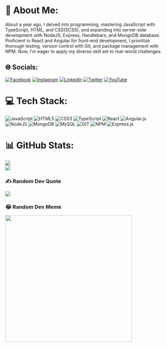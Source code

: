 # 💫 About Me:
About a year ago, I delved into programming, mastering JavaScript with TypeScript, HTML, and CSS(SCSS), and expanding into server-side development with NodeJS, Express, Handlebars, and MongoDB database. Proficient in React and Angular for front-end development, I prioritize thorough testing, version control with Git, and package management with NPM. Now, I'm eager to apply my diverse skill set to real-world challenges.


## 🌐 Socials:
[![Facebook](https://img.shields.io/badge/Facebook-%231877F2.svg?logo=Facebook&logoColor=white)](https://facebook.com/daniel.dushew) [![Instagram](https://img.shields.io/badge/Instagram-%23E4405F.svg?logo=Instagram&logoColor=white)](https://instagram.com/daniel.dushev) [![LinkedIn](https://img.shields.io/badge/LinkedIn-%230077B5.svg?logo=linkedin&logoColor=white)](https://linkedin.com/in/ddushev) [![Twitter](https://img.shields.io/badge/Twitter-%231DA1F2.svg?logo=Twitter&logoColor=white)](https://twitter.com/danieldushev) [![YouTube](https://img.shields.io/badge/YouTube-%23FF0000.svg?logo=YouTube&logoColor=white)](https://youtube.com/@daniel.dushev) 

# 💻 Tech Stack:
![JavaScript](https://img.shields.io/badge/javascript-%23323330.svg?style=for-the-badge&logo=javascript&logoColor=%23F7DF1E) ![HTML5](https://img.shields.io/badge/html5-%23E34F26.svg?style=for-the-badge&logo=html5&logoColor=white) ![CSS3](https://img.shields.io/badge/css3-%231572B6.svg?style=for-the-badge&logo=css3&logoColor=white) ![TypeScript](https://img.shields.io/badge/typescript-%23007ACC.svg?style=for-the-badge&logo=typescript&logoColor=white) ![React](https://img.shields.io/badge/react-%2320232a.svg?style=for-the-badge&logo=react&logoColor=%2361DAFB) ![Angular.js](https://img.shields.io/badge/angular.js-%23E23237.svg?style=for-the-badge&logo=angularjs&logoColor=white)  ![NodeJS](https://img.shields.io/badge/node.js-6DA55F?style=for-the-badge&logo=node.js&logoColor=white) ![MongoDB](https://img.shields.io/badge/MongoDB-%234ea94b.svg?style=for-the-badge&logo=mongodb&logoColor=white) ![MySQL](https://img.shields.io/badge/mysql-%2300000f.svg?style=for-the-badge&logo=mysql&logoColor=white) ![GIT](https://img.shields.io/badge/Git-fc6d26?style=for-the-badge&logo=git&logoColor=white) ![NPM](https://img.shields.io/badge/NPM-%23CB3837.svg?style=for-the-badge&logo=npm&logoColor=white) ![Express.js](https://img.shields.io/badge/express.js-%23404d59.svg?style=for-the-badge&logo=express&logoColor=%2361DAFB)
# 📊 GitHub Stats:
<!-- ![](https://github-readme-stats.vercel.app/api?username=ddushev&theme=default&hide_border=false&include_all_commits=false&count_private=false)<br/> -->
![](https://github-readme-streak-stats.herokuapp.com/?user=ddushev&theme=default&hide_border=false)<br/>
![](https://github-readme-stats.vercel.app/api/top-langs/?username=ddushev&theme=default&hide_border=false&include_all_commits=false&count_private=false&layout=compact)

### ✍️ Random Dev Quote
![](https://quotes-github-readme.vercel.app/api?type=horizontal&theme=light)

### 😂 Random Dev Meme
<img src='https://randommeme-five.vercel.app/' style="height: 400px;"/>
